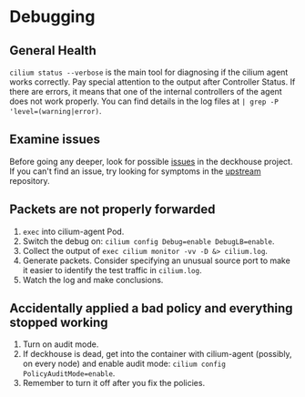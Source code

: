 # Debugging

## General Health

`cilium status --verbose` is the main tool for diagnosing if the cilium agent works correctly. Pay special attention to the output after Controller Status. If there are errors, it means that one of the internal controllers of the agent does not work properly. You can find details in the log files at `| grep -P 'level=(warning|error)`.

## Examine issues

Before going any deeper, look for possible [issues](https://github.com/deckhouse/deckhouse/issues?q=is%3Aissue+is%3Aopen+cilium) in the deckhouse project. If you can't find an issue, try looking for symptoms in the [upstream](https://github.com/cilium/cilium/issues) repository.

## Packets are not properly forwarded

1. `exec` into cilium-agent Pod.
2. Switch the debug on: `cilium config Debug=enable DebugLB=enable`.
3. Collect the output of `exec cilium monitor -vv -D &> cilium.log`.
4. Generate packets. Consider specifying an unusual source port to make it easier to identify the test traffic in `cilium.log`.
5. Watch the log and make conclusions.

## Accidentally applied a bad policy and everything stopped working

1. Turn on audit mode.
2. If deckhouse is dead, get into the container with cilium-agent (possibly, on every node) and enable audit mode: `cilium config PolicyAuditMode=enable`.
3. Remember to turn it off after you fix the policies.
